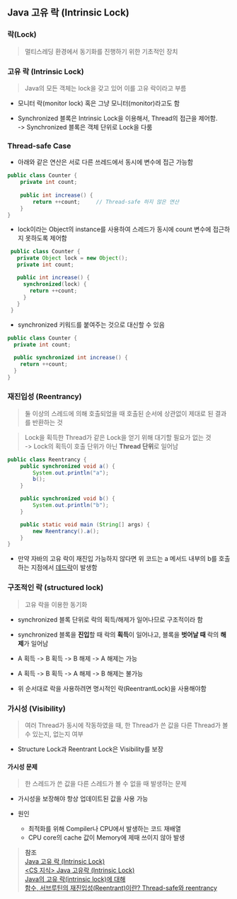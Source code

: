 ## Java 고유 락 (Intrinsic Lock)

### 락(Lock)
> 멀티스레딩 환경에서 동기화를 진행하기 위한 기초적인 장치

### 고유 락 (Intrinsic Lock)

> Java의 모든 객체는 lock을 갖고 있어 이를 고유 락이라고 부름

- 모니터 락(monitor lock) 혹은 그냥 모니터(monitor)라고도 함

- Synchronized 블록은 Intrinsic Lock을 이용해서, Thread의 접근을 제어함.<br>
   -> Synchronized 블록은 객체 단위로 Lock을 다룸

### Thread-safe Case

- 아래와 같은 연산은 서로 다른 쓰레드에서 동시에 변수에 접근 가능함

```java
public class Counter {
    private int count;
 
    public int increase() {
        return ++count;		// Thread-safe 하지 않은 연산
    }
}
```

- lock이라는 Object의 instance를 사용하여 스레드가 동시에 count 변수에 접근하지 못하도록 제어함

```java
 public class Counter {
   private Object lock = new Object();
   private int count;

   public int increase() {
     synchronized(lock) {
       return ++count;
     }
   }
 }
```

- synchronized 키워드를 붙여주는 것으로 대신할 수 있음

```java
public class Counter {
  private int count;

  public synchronized int increase() {
    return ++count;
  }
}
```

### 재진입성 (Reentrancy)

> 둘 이상의 스레드에 의해 호출되었을 때 호출된 순서에 상관없이 제대로 된 결과를 반환하는 것

> Lock을 획득한 Thread가 같은 Lock을 얻기 위해 대기할 필요가 없는 것<br>
  -> Lock의 획득이 호출 단위가 아닌 **Thread 단위**로 일어남

```java
public class Reentrancy {
    public synchronized void a() {
        System.out.println("a");
        b();
    }

    public synchronized void b() {
        System.out.println("b");
    }

    public static void main (String[] args) {
        new Reentrancy().a();
    }
}
```
- 만약 자바의 고유 락이 재진입 가능하지 않다면 위 코드는 a 메서드 내부의 b를 호출하는 지점에서 [데드락](https://chanhuiseok.github.io/posts/cs-2/)이 발생함

### 구조적인 락 (structured lock)

> 고유 락을 이용한 동기화

- synchronized 블록 단위로 락의 획득/해제가 일어나므로 구조적이라 함

- synchronized 블록을 **진입**할 때 락의 **획득**이 일어나고, 블록을 **벗어날 때** 락의 **해제**가 일어남

- A 획득 -> B 획득 -> B 해제 -> A 해제는 가능

- A 획득 -> B 획득 -> A 해제 -> B 해제는 불가능

- 위 순서대로 락을 사용하려면 명시적인 락(ReentrantLock)을 사용해야함

### 가시성 (Visibility)
> 여러 Thread가 동시에 작동하였을 때, 한 Thread가 쓴 값을 다른 Thread가 볼 수 있는지, 없는지 여부

- Structure Lock과 Reentrant Lock은 Visibility를 보장

#### 가시성 문제

> 한 스레드가 쓴 값을 다른 스레드가 볼 수 없을 때 발생하는 문제

- 가시성을 보장해야 항상 업데이트된 값을 사용 가능

- 원인
  - 최적화를 위해 Compiler나 CPU에서 발생하는 코드 재배열
  - CPU core의 cache 값이 Memory에 제때 쓰이지 않아 발생

> **참조**<br>
> [Java 고유 락 (Intrinsic Lock)](https://github.com/gyoogle/tech-interview-for-developer/blob/master/Language/%5BJava%5D%20Intrinsic%20Lock.md)<br>
> [<CS 지식> Java 고유락 (Intrinsic Lock)](https://velog.io/@kimmy/CS-%EC%A7%80%EC%8B%9D-Java-%EA%B3%A0%EC%9C%A0%EB%9D%BD-Intrinsic-Lock)<br>
> [Java의 고유 락(intrinsic lock)에 대해](http://happinessoncode.com/2017/10/04/java-intrinsic-lock/)<br>
> [함수, 서브루틴의 재진입성(Reentrant)이란? Thread-safe와 reentrancy](https://m.blog.naver.com/PostView.naver?isHttpsRedirect=true&blogId=complusblog&logNo=220985740336)
